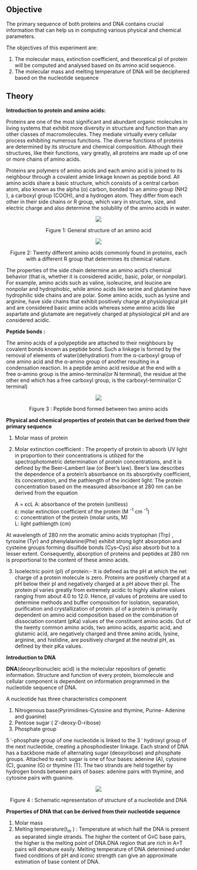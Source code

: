 ## Objective

The primary sequence of both proteins and DNA contains crucial information that can help us in computing various physical and chemical parameters. 

The objectives of this experiment are:
1.	The molecular mass, extinction coefficient, and theoretical pI of protein will be computed and analysed based on its amino acid sequence.
2.	The molecular mass and melting temperature of  DNA will be deciphered based on the nucleotide sequence


## Theory

**Introduction to protein and amino acids:**  

Proteins are one of the most significant and abundant organic molecules in living systems that exhibit more diversity in structure and function than any other classes of macromolecules. They mediate virtually every cellular process exhibiting numerous functions. The diverse functions of proteins are determined by its structure and chemical composition. Although their structures, like their functions, vary greatly, all proteins are made up of one or more chains of amino acids.  

Proteins are polymers of amino acids and each amino acid is joined to its neighbour through a covalent amide linkage known as  peptide bond. All amino acids share a basic structure, which consists of a central carbon atom, also known as the alpha (α) carbon, bonded to an amino group (‍NH2 ), a carboxyl group (‍COOH), and a hydrogen atom. They differ from each other in their side chains or R group, which vary in structure, size, and electric charge and also determine the solubility of the amino acids in water. 

<div align="center">
<img src="images/.png" class=img-fluid>
<p>Figure 1: General structure of an amino acid </p>
</div>

<div align="center">
<img src="images/.png" class=img-fluid>
<p>Figure 2: Twenty different amino acids commonly found in proteins, each with a different R group  that determines its chemical nature. </p>
</div>

The properties of the side chain determine an amino acid’s chemical behavior (that is, whether it is considered acidic, basic, polar, or nonpolar). For example, amino acids such as valine, isoleucine, and leucine are nonpolar and hydrophobic, while amino acids like serine and glutamine have hydrophilic side chains and are polar. Some amino acids, such as lysine and arginine, have side chains that exhibit  positively charge at physiological pH and are considered basic amino acids whereas some amino acids like aspartate and glutamate are negatively charged at physiological pH and are considered acidic.

**Peptide bonds :**

The amino acids of a polypeptide are attached to their neighbours by covalent bonds known as peptide bond. Such a linkage is formed by the removal of elements of water(dehydration) from the α-carboxyl group of one amino acid and the α-amino group of another resulting in a condensation reaction. In a peptide amino acid residue at the end with a free α-amino group is the amino-terminal(or N terminal), the residue at the other end which has a free carboxyl group, is the carboxyl-terminal(or C terminal)

<div align="center">
<img src="images/.png" class=img-fluid>
<p>Figure 3 : Peptide bond formed between two amino acids </p>
</div>


**Physical and chemical properties of protein that can be derived from their primary sequence**
1.	Molar mass of protein
2.	Molar extinction coefficient : The property of protein  to absorb UV light in proportion to their concentrations is utilized for the spectrophotometric determination of protein concentrations, and it is defined by the Beer–Lambert law (or Beer’s law). Beer’s law describes the dependence of a protein’s absorbance on its absorptivity coefficient, its concentration, and the pathlength of the incident light: The protein concentration based on the measured absorbance at 280 nm can be derived from the equation 

    A = εcL 
    A: absorbance of the protein (unitless)  
    ε: molar extinction coefficient of the protein (M <sup>-1</sup> cm <sup>-1</sup>)   
    c: concentration of the protein (molar units, M)   
    L: light pathlength (cm)   


At wavelength of 280 nm the aromatic amino acids tryptophan (Trp) , tyrosine (Tyr) and phenylalanine(Phe) exhibit strong light absorption and cysteine groups forming disulfide bonds (Cys–Cys) also absorb but to a lesser extent. Consequently, absorption of proteins and peptides at 280 nm is proportional to the content of these amino acids.  

3. Isoelectric point (pI) of protein:- It is defined as the pH at which the net charge of a protein molecule is zero. Proteins are positively charged at a pH below their pI and negatively charged at a pH above their pI. The protein pI varies greatly from extremely acidic to highly alkaline values ranging from about 4.0 to 12.0. Hence, pI values of proteins are used to determine methods and buffer composition for isolation, separation, purification and crystallization of protein. pI of a protein is primarily dependent on  amino acid composition based on the combination of dissociation constant (pKa) values of the constituent amino acids. Out of  the twenty common amino acids, two amino acids, aspartic acid, and glutamic acid, are negatively charged and three amino acids, lysine, arginine, and histidine, are positively charged at the neutral pH, as defined by their pKa values.

**Introduction to DNA**

 **DNA**(deoxyribonucleic acid) is the molecular repositors of genetic information. Structure and function of every protein, biomolecule and cellular component is dependent on information programmed in the nucleotide sequence of DNA.  

A nucleotide has three characteristics component
1.	Nitrogenous base(Pyrimidines-Cytosine and thymine, Purine- Adenine and guanine) 
2.	 Pentose sugar ( 2ˈ-deoxy-D-ribose)
3. Phosphate group

5 ˈ-phosphate group of one nucleotide is linked to the 3 ˈ hydroxyl group of the next nucleotide, creating a phosphodiester linkage. Each strand of DNA has a backbone made of alternating sugar (deoxyribose) and phosphate groups. Attached to each sugar is one of four bases: adenine (A), cytosine (C), guanine (G) or thymine (T). The two strands are held together by hydrogen bonds between pairs of bases: adenine pairs with thymine, and cytosine pairs with guanine.

<div align="center">
<img src="images/.png" class=img-fluid>
<p>Figure 4 : Schematic representation of structure of a nucleotide and DNA </p>
</div>

**Properties of DNA that can be derived from their nucleotide sequence**

1.	Molar mass
2.	Melting temperature(t<sub>m</sub> ) : Temperature at which half the DNA is present as separated single strands. The higher the content of G≡C base pairs, the higher is the melting point of DNA.DNA region that are rich in A=T pairs will denature easily. Melting temperature of DNA determined under fixed conditions of pH and iconic strength can give an approximate estimation of base content of DNA.
